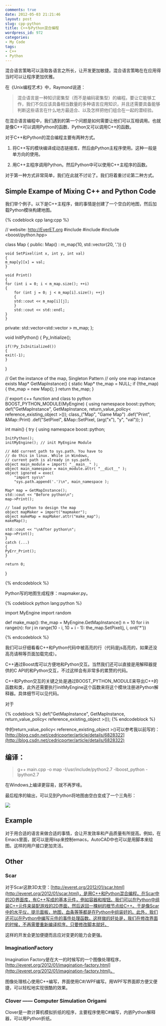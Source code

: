 ```yaml
---
comments: true
date: 2012-05-03 21:21:46
layout: post
slug: cpp-python
title: C++与Python混合编程
wordpress_id: 972
categories:
- My Code
tags:
- C++
- Python
---
```


混合语言策略可以汲取各语言之所长，让开发更加敏捷。混合语言策略在在应用得当时可以让程序更加优雅。

在《Unix编程艺术》中，Raymond说道：


> 混合语言是一种知识密集型（而不是编码密集型）的编程。要让它能够工作，我们不仅应该具备相当数量的多种语言应用知识，并且还需要具备能够判断这些语言在什么地方最适合、以及怎样把他们组合在一起的潜经验。


在混合语言编程中，我们遇到的第一个问题是如何需要让他们可以互相调用。也就是像C++可以调用Python的函数、Python又可以调用C++的函数。

对于C++和Python的混合编程主要有两种方式。



	
  1. 将C++写的模块编译成动态链接库，然后由Python主程序使用。这种一般是单方向的使用。

	
  2. 用C++主程序调用Python。然后Python中可以使用C++主程序的函数。


对于第一种方式非常简单，我们在此就不讨论了。我们将着重讨论第二种方式。<!-- more -->


## Simple Exampe of Mixing C++ and Python Code


我们举个例子。以下是C++主程序，做的事情是创建了一个空白的地图，然后加载Python模块构建地图。


{% codeblock cpp lang:cpp %}

// website: http://EverET.org
#include <iostream>
#include <vector>
#include <boost/python.hpp>

class Map
{
public:
    Map() : m_map(10, std::vector<char>(20, '.'))
    {}

    void SetPixel(int x, int y, int val)
    {
	m_map[y][x] = val;
    }

    void Print()
    {
	for (int i = 0; i < m_map.size(); ++i)
	{
	    for (int j = 0; j < m_map[i].size(); ++j)
	    {
		std::cout << m_map[i][j];
	    }
	    std::cout << std::endl;
	}
    }

private:
    std::vector<std::vector<char> > m_map;
};

void InitPython()
{
    Py_Initialize();

    if(!Py_IsInitialized())
    {
	exit(-1);
    }
}

// Get the instance of the map, Singleton Pattern
// only one map instance exists
Map* GetMapInstance()
{
    static Map* the_map = NULL;
    if (!the_map)
    {
	the_map = new Map();
    }
    return the_map;
}

// export c++ function and class to python
BOOST_PYTHON_MODULE(MyEngine)
{
    using namespace boost::python;
    def("GetMapInstance", GetMapInstance,
	return_value_policy< reference_existing_object >());
    class_<Map>("Map", "Game Map")
    	.def("Print", &Map::Print)
    	.def("SetPixel", &Map::SetPixel,
	    (arg("x"), "y", "val"));
}

int main()
{
    try
    {
	using namespace boost::python;

	InitPython();
	initMyEngine(); // init MyEngine Module

	// Add current path to sys.path. You have to
	// do this in linux. While in Windows,
	// current path is already in sys.path.
	object main_module = import( "__main__" );
	object main_namespace = main_module.attr( "__dict__" );
	object ignored = exec(
	    "import sys\n"
	    "sys.path.append('.')\n", main_namespace );

	Map* map = GetMapInstance();
	std::cout << "Before python\n";
	map->Print();

	// load python to design the map
	object mapMaker = import("mapmaker");
	object makeMap = mapMaker.attr("make_map");
	makeMap();

	std::cout << "\nAfter python\n";
	map->Print();
    }
    catch (...)
    {
	PyErr_Print();
    }

    return 0;
}

{% endcodeblock %}


Python写的地图生成程序：mapmaker.py。


{% codeblock python lang:python %}

import MyEngine
import random

def make_map():
    the_map = MyEngine.GetMapInstance()
    n = 10
    for i in range(n):
        for j in range(10 - i, 10 + i - 1):
            the_map.SetPixel(j, i, ord('*'))


{% endcodeblock %}


我们可以仔细看看C++和Python代码中被高亮的行（代码是js高亮的，如果还没高亮请稍等页面加载完成）。

C++通过Boost库可以方便地和Python交互。当然我们还可以直接是用解释器提供的C API的和Python交互，不过这样会有非常多的累赘的代码。

C++和Python交互的关键之处是通过BOOST_PYTHON_MODULE来导出C++的函数和类，此外还需要执行initMyEngine这个函数来将这个模块注册进Python解释器。具体细节可以见代码。

对于


> 

{% codeblock %}
 def("GetMapInstance", GetMapInstance,
	return_value_policy< reference_existing_object >());
{% endcodeblock %}




中的return_value_policy< reference_existing_object >()可以参考我以前写的：[http://blog.csdn.net/cedricporter/article/details/6828322](http://blog.csdn.net/cedricporter/article/details/6828322)


## 编译：




> g++ main.cpp -o map -I/usr/include/python2.7 -lboost_python -lpython2.7


在Windows上编译更容易，就不再罗嗦。

最后程序的输出，可以见到Python将地图由空白变成了一个三角形：

[![](http://everet.org/wp-content/uploads/2012/05/Screenshot-from-2012-05-03-210111.png)](http://everet.org/wp-content/uploads/2012/05/Screenshot-from-2012-05-03-210111.png)


## Example


对于用合适的语言来做合适的事情，会让开发效率和产品质量有所提高。例如，在Emacs里面，就可以是用lisp来控制emacs，AutoCAD中也可以是用脚本来绘图。这样的用户接口更加灵活。


## Other




### Scar


对于Scar这款3D太空：[http://everet.org/2012/01/scar.html](http://everet.org/2012/01/scar.html)，是用C++和Python混合编程。在Scar中的2D界面库，有C++写成的基本元件，例如容器和按钮。我们可以在Python中组装C++元件来装配游戏的2D界面，然后返回一棵树的根节点给C++。于是像Scar中的水平仪，提示面板，地图，血条等等都是在Python中组装好的。此外，我们还可以在Python中编写元件的事件处理函数。这样做的好处是，我们在修改界面的时候，不再需要重新编译程序，只要修改脚本就好。

这样的开发会更加便捷而且应对变更的能力会更强。


### ImaginationFactory


Imagination Factory是在大一的时候写的一个图像处理程序，[http://everet.org/2012/01/imagination-factory.html](http://everet.org/2012/01/imagination-factory.html)。

图像处理核心使用C++编写，界面使用C#/WPF编写。用WPF写界面即方便又便捷，可以轻松地实现很酷的效果。


### Clover —— Computer Simulation Origami


Clover是一款计算机模拟折纸的程序，主要程序使用C#编写，内嵌Python解释器，可以用Python折纸。
